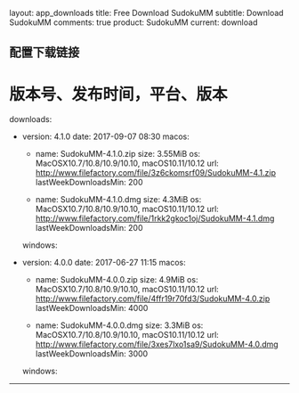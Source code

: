 layout: app_downloads
title: Free Download SudokuMM
subtitle: Download SudokuMM
comments: true
product: SudokuMM
current: download

## 配置下载链接
# 版本号、发布时间，平台、版本
downloads:
  - version: 4.1.0
    date: 2017-09-07 08:30
    macos:
      - name: SudokuMM-4.1.0.zip
        size: 3.55MiB
        os: MacOSX10.7/10.8/10.9/10.10, macOS10.11/10.12
        url: http://www.filefactory.com/file/3z6ckomsrf09/SudokuMM-4.1.zip
        lastWeekDownloadsMin: 200

      - name: SudokuMM-4.1.0.dmg
        size: 4.3MiB
        os: MacOSX10.7/10.8/10.9/10.10, macOS10.11/10.12
        url: http://www.filefactory.com/file/1rkk2gkoc1oj/SudokuMM-4.1.dmg
        lastWeekDownloadsMin: 200

    windows:
 
  - version: 4.0.0
    date: 2017-06-27 11:15
    macos:
      - name: SudokuMM-4.0.0.zip
        size: 4.9MiB
        os: MacOSX10.7/10.8/10.9/10.10, macOS10.11/10.12
        url: http://www.filefactory.com/file/4ffr19r70fd3/SudokuMM-4.0.zip
        lastWeekDownloadsMin: 4000

      - name: SudokuMM-4.0.0.dmg
        size: 3.3MiB
        os: MacOSX10.7/10.8/10.9/10.10, macOS10.11/10.12
        url: http://www.filefactory.com/file/3xes7lxo1sa9/SudokuMM-4.0.dmg
        lastWeekDownloadsMin: 3000

    windows:

---